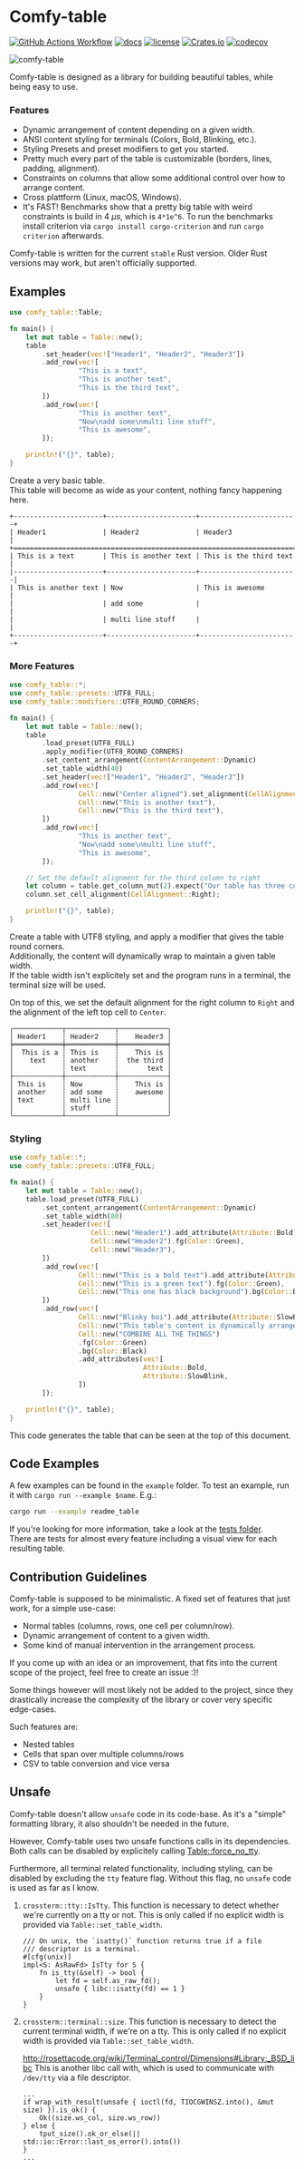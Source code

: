 # Comfy-table

[![GitHub Actions Workflow](https://github.com/Nukesor/comfy-table/workflows/Tests/badge.svg)](https://github.com/Nukesor/comfy-table/actions)
[![docs](https://docs.rs/comfy-table/badge.svg)](https://docs.rs/comfy-table/)
[![license](http://img.shields.io/badge/license-MIT-blue.svg)](https://github.com/nukesor/comfy-table/blob/master/LICENSE)
[![Crates.io](https://img.shields.io/crates/v/comfy-table.svg)](https://crates.io/crates/comfy-table)
[![codecov](https://codecov.io/gh/nukesor/comfy-table/branch/master/graph/badge.svg)](https://codecov.io/gh/nukesor/comfy-table)

![comfy-table](https://raw.githubusercontent.com/Nukesor/images/master/comfy_table.gif)

<!--- [![dependency status](https://deps.rs/repo/github/nukesor/comfy-table/status.svg)](https://deps.rs/repo/github/nukesor/comfy-table) -->

Comfy-table is designed as a library for building beautiful tables, while being easy to use.

### Features

- Dynamic arrangement of content depending on a given width.
- ANSI content styling for terminals (Colors, Bold, Blinking, etc.).
- Styling Presets and preset modifiers to get you started.
- Pretty much every part of the table is customizable (borders, lines, padding, alignment).
- Constraints on columns that allow some additional control over how to arrange content.
- Cross plattform (Linux, macOS, Windows).
- It's FAST!
    Benchmarks show that a pretty big table with weird constraints is build in 4 _μs_, which is `4*1e^6`.
    To run the benchmarks install criterion via `cargo install cargo-criterion` and run `cargo criterion` afterwards.

Comfy-table is written for the current `stable` Rust version.
Older Rust versions may work, but aren't officially supported.

## Examples

```rust
use comfy_table::Table;

fn main() {
    let mut table = Table::new();
    table
        .set_header(vec!["Header1", "Header2", "Header3"])
        .add_row(vec![
                 "This is a text",
                 "This is another text",
                 "This is the third text",
        ])
        .add_row(vec![
                 "This is another text",
                 "Now\nadd some\nmulti line stuff",
                 "This is awesome",
        ]);

    println!("{}", table);
}
```

Create a very basic table.\
This table will become as wide as your content, nothing fancy happening here.

```text,ignore
+----------------------+----------------------+------------------------+
| Header1              | Header2              | Header3                |
+======================================================================+
| This is a text       | This is another text | This is the third text |
|----------------------+----------------------+------------------------|
| This is another text | Now                  | This is awesome        |
|                      | add some             |                        |
|                      | multi line stuff     |                        |
+----------------------+----------------------+------------------------+
```

### More Features

```rust
use comfy_table::*;
use comfy_table::presets::UTF8_FULL;
use comfy_table::modifiers::UTF8_ROUND_CORNERS;

fn main() {
    let mut table = Table::new();
    table
        .load_preset(UTF8_FULL)
        .apply_modifier(UTF8_ROUND_CORNERS)
        .set_content_arrangement(ContentArrangement::Dynamic)
        .set_table_width(40)
        .set_header(vec!["Header1", "Header2", "Header3"])
        .add_row(vec![
                 Cell::new("Center aligned").set_alignment(CellAlignment::Center),
                 Cell::new("This is another text"),
                 Cell::new("This is the third text"),
        ])
        .add_row(vec![
                 "This is another text",
                 "Now\nadd some\nmulti line stuff",
                 "This is awesome",
        ]);

    // Set the default alignment for the third column to right
    let column = table.get_column_mut(2).expect("Our table has three columns");
    column.set_cell_alignment(CellAlignment::Right);

    println!("{}", table);
}
```

Create a table with UTF8 styling, and apply a modifier that gives the table round corners.\
Additionally, the content will dynamically wrap to maintain a given table width.\
If the table width isn't explicitely set and the program runs in a terminal, the terminal size will be used.

On top of this, we set the default alignment for the right column to `Right` and the alignment of the left top cell to `Center`.

```text,ignore
╭────────────┬────────────┬────────────╮
│ Header1    ┆ Header2    ┆    Header3 │
╞════════════╪════════════╪════════════╡
│  This is a ┆ This is    ┆    This is │
│    text    ┆ another    ┆  the third │
│            ┆ text       ┆       text │
├╌╌╌╌╌╌╌╌╌╌╌╌┼╌╌╌╌╌╌╌╌╌╌╌╌┼╌╌╌╌╌╌╌╌╌╌╌╌┤
│ This is    ┆ Now        ┆    This is │
│ another    ┆ add some   ┆    awesome │
│ text       ┆ multi line ┆            │
│            ┆ stuff      ┆            │
╰────────────┴────────────┴────────────╯
```

### Styling

```rust
use comfy_table::*;
use comfy_table::presets::UTF8_FULL;

fn main() {
    let mut table = Table::new();
    table.load_preset(UTF8_FULL)
        .set_content_arrangement(ContentArrangement::Dynamic)
        .set_table_width(80)
        .set_header(vec![
                    Cell::new("Header1").add_attribute(Attribute::Bold),
                    Cell::new("Header2").fg(Color::Green),
                    Cell::new("Header3"),
        ])
        .add_row(vec![
                 Cell::new("This is a bold text").add_attribute(Attribute::Bold),
                 Cell::new("This is a green text").fg(Color::Green),
                 Cell::new("This one has black background").bg(Color::Black),
        ])
        .add_row(vec![
                 Cell::new("Blinky boi").add_attribute(Attribute::SlowBlink),
                 Cell::new("This table's content is dynamically arranged. The table is exactly 80 characters wide.\nHere comes a reallylongwordthatshoulddynamicallywrap"),
                 Cell::new("COMBINE ALL THE THINGS")
                 .fg(Color::Green)
                 .bg(Color::Black)
                 .add_attributes(vec![
                                 Attribute::Bold,
                                 Attribute::SlowBlink,
                 ])
        ]);

    println!("{}", table);
}
```

This code generates the table that can be seen at the top of this document.

## Code Examples

A few examples can be found in the `example` folder.
To test an example, run it with `cargo run --example $name`. E.g.:

```bash
cargo run --example readme_table
```

If you're looking for more information, take a look at the [tests folder](https://github.com/Nukesor/comfy-table/tree/master/tests).  
There are tests for almost every feature including a visual view for each resulting table.

## Contribution Guidelines

Comfy-table is supposed to be minimalistic.
A fixed set of features that just work, for a simple use-case:

- Normal tables (columns, rows, one cell per column/row).
- Dynamic arrangement of content to a given width.
- Some kind of manual intervention in the arrangement process.

If you come up with an idea or an improvement, that fits into the current scope of the project, feel free to create an issue :)!

Some things however will most likely not be added to the project, since they drastically increase the complexity of the library or cover very specific edge-cases.

Such features are:

- Nested tables
- Cells that span over multiple columns/rows
- CSV to table conversion and vice versa

## Unsafe

Comfy-table doesn't allow `unsafe` code in its code-base.
As it's a "simple" formatting library, it also shouldn't be needed in the future.

However, Comfy-table uses two unsafe functions calls in its dependencies. \
Both calls can be disabled by explicitely calling [Table::force_no_tty](https://docs.rs/comfy-table/4.0.1/comfy_table/struct.Table.html#method.force_no_tty).

Furthermore, all terminal related functionality, including styling, can be disabled by excluding the `tty` feature flag.
Without this flag, no `unsafe` code is used as far as I know.

1. `crossterm::tty::IsTty`. This function is necessary to detect whether we're currently on a tty or not.
    This is only called if no explicit width is provided via `Table::set_table_width`.
    ```rust,ignore
    /// On unix, the `isatty()` function returns true if a file
    /// descriptor is a terminal.
    #[cfg(unix)]
    impl<S: AsRawFd> IsTty for S {
        fn is_tty(&self) -> bool {
            let fd = self.as_raw_fd();
            unsafe { libc::isatty(fd) == 1 }
        }
    }
    ```
2. `crossterm::terminal::size`. This function is necessary to detect the current terminal width, if we're on a tty.
    This is only called if no explicit width is provided via `Table::set_table_width`.

    http://rosettacode.org/wiki/Terminal_control/Dimensions#Library:_BSD_libc
    This is another libc call with, which is used to communicate with `/dev/tty` via a file descriptor.
    ```rust,ignore
    ...
    if wrap_with_result(unsafe { ioctl(fd, TIOCGWINSZ.into(), &mut size) }).is_ok() {
        Ok((size.ws_col, size.ws_row))
    } else {
        tput_size().ok_or_else(|| std::io::Error::last_os_error().into())
    }
    ...
    ```
